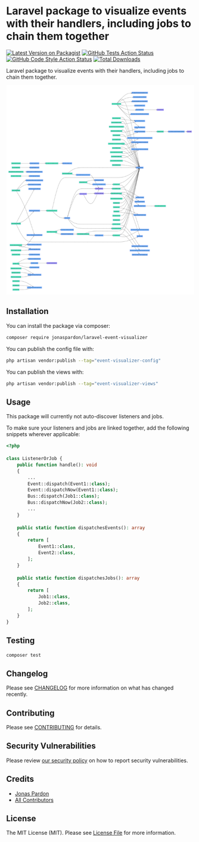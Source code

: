 
# Laravel package to visualize events with their handlers, including jobs to chain them together

[![Latest Version on Packagist](https://img.shields.io/packagist/v/jonaspardon/laravel-event-visualizer.svg?style=flat-square)](https://packagist.org/packages/jonaspardon/laravel-event-visualizer)
[![GitHub Tests Action Status](https://img.shields.io/github/workflow/status/jonaspardon/laravel-event-visualizer/run-tests?label=tests)](https://github.com/jonaspardon/laravel-event-visualizer/actions?query=workflow%3Arun-tests+branch%3Amain)
[![GitHub Code Style Action Status](https://img.shields.io/github/workflow/status/jonaspardon/laravel-event-visualizer/Check%20&%20fix%20styling?label=code%20style)](https://github.com/jonaspardon/laravel-event-visualizer/actions?query=workflow%3A"Check+%26+fix+styling"+branch%3Amain)
[![Total Downloads](https://img.shields.io/packagist/dt/jonaspardon/laravel-event-visualizer.svg?style=flat-square)](https://packagist.org/packages/jonaspardon/laravel-event-visualizer)

Laravel package to visualize events with their handlers, including jobs to chain them together.

<img src="./example.png" />

## Installation

You can install the package via composer:

```bash
composer require jonaspardon/laravel-event-visualizer
```

You can publish the config file with:

```bash
php artisan vendor:publish --tag="event-visualizer-config"
```

You can publish the views with:

```bash
php artisan vendor:publish --tag="event-visualizer-views"
```

## Usage

This package will currently not auto-discover listeners and jobs.

To make sure your listeners and jobs are linked together, add the following snippets wherever applicable:

```php
<?php

class ListenerOrJob {
    public function handle(): void
    {
        ...
        Event::dispatch(Event1::class);
        Event::dispatchNow(Event1::class);
        Bus::dispatch(Job1::class);
        Bus::dispatchNow(Job2::class);
        ...
    }

    public static function dispatchesEvents(): array
    {
        return [
            Event1::class,
            Event2::class,
        ];
    }
    
    public static function dispatchesJobs(): array
    {
        return [
            Job1::class,
            Job2::class,
        ];
    }
}
```

## Testing

```bash
composer test
```

## Changelog

Please see [CHANGELOG](CHANGELOG.md) for more information on what has changed recently.

## Contributing

Please see [CONTRIBUTING](https://github.com/spatie/.github/blob/main/CONTRIBUTING.md) for details.

## Security Vulnerabilities

Please review [our security policy](../../security/policy) on how to report security vulnerabilities.

## Credits

- [Jonas Pardon](https://github.com/JonasPardon)
- [All Contributors](../../contributors)

## License

The MIT License (MIT). Please see [License File](LICENSE.md) for more information.
